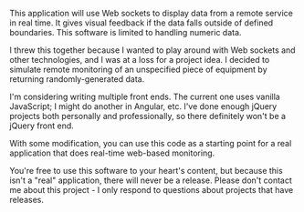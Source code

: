 This application will use Web sockets to display data from a remote service in real time.  It gives visual feedback if the data falls outside of defined boundaries.  This software is limited to handling numeric data.

I threw this together because I wanted to play around with Web sockets and other technologies, and I was at a loss for a project idea.  I decided to simulate remote monitoring of an unspecified piece of equipment by returning randomly-generated data.

I'm considering writing multiple front ends.  The current one uses vanilla JavaScript; I might do another in Angular, etc.  I've done enough jQuery projects both personally and professionally, so there definitely won't be a jQuery front end.

With some modification, you can use this code as a starting point for a real application that does real-time web-based monitoring.

You're free to use this software to your heart's content, but because this isn't a "real" application, there will never be a release.  Please don't contact me about this project - I only respond to questions about projects that have releases.
